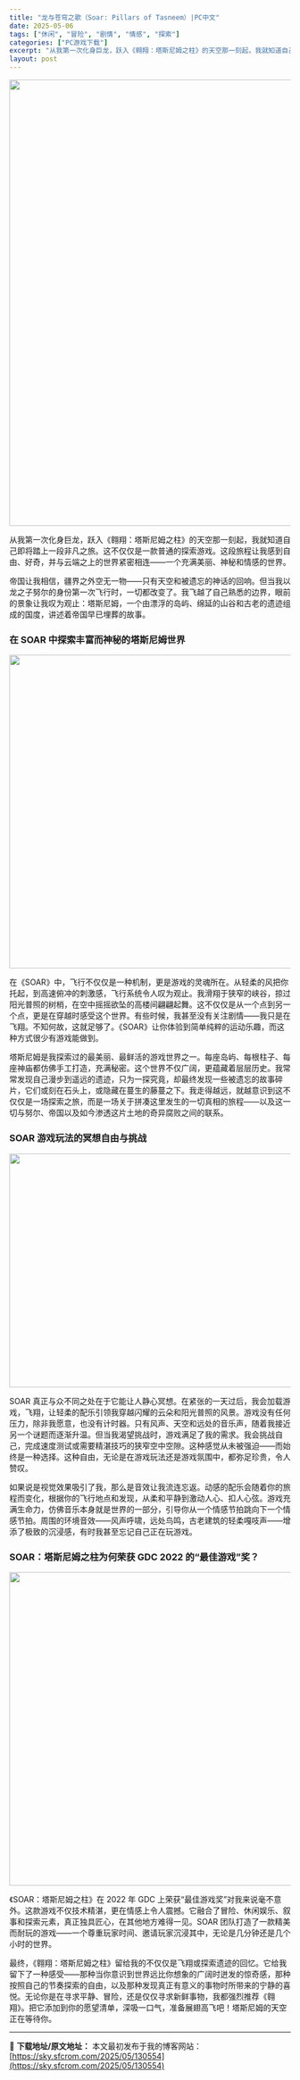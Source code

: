 ```yaml
---
title: "龙与苍穹之歌（Soar: Pillars of Tasneem）|PC中文"
date: 2025-05-06
tags: ["休闲", "冒险", "剧情", "情感", "探索"]
categories: ["PC游戏下载"]
excerpt: "从我第一次化身巨龙，跃入《翱翔：塔斯尼姆之柱》的天空那一刻起，我就知道自己即将踏上一段非凡之旅。这不仅仅是一款普通的探索游戏。这段旅程让我感到自由、好奇，并与云端之上的世界紧密相连——一个充满美丽、神秘和情感的世界。 帝国让我相信，疆界之外空无一物——只有天空和被遗忘的神话的回响。但当我以龙之子努尔&hellip;"
layout: post
---
```


<img class="aligncenter size-full wp-image-130555" src="https://sky.sfcrom.com/wp-content/uploads/2025/05/2025050604150333.webp" alt="" width="550" height="800" />

<span>从我第一次化身巨龙，跃入《翱翔：塔斯尼姆之柱》的天空那一刻起，我就知道自己即将踏上一段非凡之旅。这不仅仅是一款普通的探索游戏。这段旅程让我感到自由、好奇，并与云端之上的世界紧密相连——一个充满美丽、神秘和情感的世界。</span>

<span>帝国让我相信，疆界之外空无一物——只有天空和被遗忘的神话的回响。但当我以龙之子努尔的身份第一次飞行时，一切都改变了。我飞越了自己熟悉的边界，眼前的景象让我叹为观止：塔斯尼姆，一个由漂浮的岛屿、绵延的山谷和古老的遗迹组成的国度，讲述着帝国早已埋葬的故事。</span>
<h3><span>在 SOAR 中探索丰富而神秘的塔斯尼姆世界</span></h3>
<img class="aligncenter size-full wp-image-130558" src="https://sky.sfcrom.com/wp-content/uploads/2025/05/2025050604150690.webp" alt="" width="1000" height="562" />

<span>在《SOAR》中，飞行不仅仅是一种机制，更是游戏的灵魂所在。从轻柔的风把你托起，到高速俯冲的刺激感，飞行系统令人叹为观止。我滑翔于狭窄的峡谷，掠过阳光普照的树梢，在空中摇摇欲坠的高楼间翩翩起舞。这不仅仅是从一个点到另一个点，更是在穿越时感受这个世界。有些时候，我甚至没有关注剧情——我只是在飞翔。不知何故，这就足够了。《SOAR》让你体验到简单纯粹的运动乐趣，而这种方式很少有游戏能做到。</span>

<span>塔斯尼姆是我探索过的最美丽、最鲜活的游戏世界之一。每座岛屿、每根柱子、每座神庙都仿佛手工打造，充满秘密。这个世界不仅广阔，更蕴藏着层层历史。我常常发现自己漫步到遥远的遗迹，只为一探究竟，却最终发现一些被遗忘的故事碎片，它们或刻在石头上，或隐藏在蔓生的藤蔓之下。我走得越远，就越意识到这不仅仅是一场探索之旅，而是一场关于拼凑这里发生的一切真相的旅程——以及这一切与努尔、帝国以及如今渗透这片土地的奇异腐败之间的联系。</span>
<h3><span>SOAR 游戏玩法的冥想自由与挑战</span></h3>
<img class="aligncenter size-full wp-image-130556" src="https://sky.sfcrom.com/wp-content/uploads/2025/05/2025050604150377.webp" alt="" width="1000" height="419" />

<span>SOAR 真正与众不同之处在于它能让人静心冥想。在紧张的一天过后，我会加载游戏，飞翔，让轻柔的配乐引领我穿越闪耀的云朵和阳光普照的风景。游戏没有任何压力，除非我愿意，也没有计时器。只有风声、天空和远处的音乐声，随着我接近另一个谜题而逐渐升温。但当我渴望挑战时，游戏满足了我的需求。我会挑战自己，完成速度测试或需要精湛技巧的狭窄空中空隙。这种感觉从未被强迫——而始终是一种选择。这种自由，无论是在游戏玩法还是游戏氛围中，都弥足珍贵，令人赞叹。</span>

<span>如果说是视觉效果吸引了我，那么是音效让我流连忘返。动感的配乐会随着你的旅程而变化，根据你的飞行地点和发现，从柔和平静到激动人心、扣人心弦。游戏充满生命力，仿佛音乐本身就是世界的一部分，引导你从一个情感节拍跳向下一个情感节拍。周围的环境音效——风声呼啸，远处鸟鸣，古老建筑的轻柔嘎吱声——增添了极致的沉浸感，有时我甚至忘记自己正在玩游戏。</span>
<h3><span>SOAR：塔斯尼姆之柱为何荣获 GDC 2022 的“最佳游戏”奖？</span></h3>
<img class="aligncenter size-full wp-image-130557" src="https://sky.sfcrom.com/wp-content/uploads/2025/05/2025050604150558.webp" alt="" width="1000" height="562" />

<span>《SOAR：塔斯尼姆之柱》在 2022 年 GDC 上荣获“最佳游戏奖”对我来说毫不意外。这款游戏不仅技术精湛，更在情感上令人震撼。它融合了冒险、休闲娱乐、叙事和探索元素，真正独具匠心，在其他地方难得一见。SOAR 团队打造了一款精美而耐玩的游戏——一个尊重玩家时间、邀请玩家沉浸其中，无论是几分钟还是几个小时的世界。</span>

<span>最终，《翱翔：塔斯尼姆之柱》留给我的不仅仅是飞翔或探索遗迹的回忆。它给我留下了一种感受——那种当你意识到世界远比你想象的广阔时迸发的惊奇感，那种按照自己的节奏探索的自由，以及那种发现真正有意义的事物时所带来的宁静的喜悦。无论你是在寻求平静、冒险，还是仅仅寻求新鲜事物，我都强烈推荐《翱翔》。把它添加到你的愿望清单，深吸一口气，准备展翅高飞吧！塔斯尼姆的天空正在等待你。</span>

---
📖 **下载地址/原文地址：** 本文最初发布于我的博客网站：[https://sky.sfcrom.com/2025/05/130554](https://sky.sfcrom.com/2025/05/130554)
